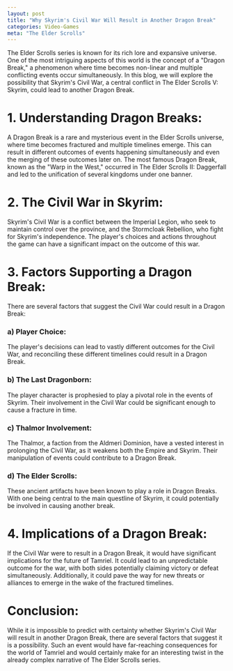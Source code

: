 ```yaml
---
layout: post
title: "Why Skyrim's Civil War Will Result in Another Dragon Break"
categories: Video-Games
meta: "The Elder Scrolls"
---
```


The Elder Scrolls series is known for its rich lore and expansive universe. One of the most intriguing aspects of this world is the concept of a "Dragon Break," a phenomenon where time becomes non-linear and multiple conflicting events occur simultaneously. In this blog, we will explore the possibility that Skyrim's Civil War, a central conflict in The Elder Scrolls V: Skyrim, could lead to another Dragon Break.

# 1. Understanding Dragon Breaks:

A Dragon Break is a rare and mysterious event in the Elder Scrolls universe, where time becomes fractured and multiple timelines emerge. This can result in different outcomes of events happening simultaneously and even the merging of these outcomes later on. The most famous Dragon Break, known as the "Warp in the West," occurred in The Elder Scrolls II: Daggerfall and led to the unification of several kingdoms under one banner.

# 2. The Civil War in Skyrim:

Skyrim's Civil War is a conflict between the Imperial Legion, who seek to maintain control over the province, and the Stormcloak Rebellion, who fight for Skyrim's independence. The player's choices and actions throughout the game can have a significant impact on the outcome of this war.

# 3. Factors Supporting a Dragon Break:

There are several factors that suggest the Civil War could result in a Dragon Break:

### a) Player Choice: 
The player's decisions can lead to vastly different outcomes for the Civil War, and reconciling these different timelines could result in a Dragon Break.

### b) The Last Dragonborn: 
The player character is prophesied to play a pivotal role in the events of Skyrim. Their involvement in the Civil War could be significant enough to cause a fracture in time.

### c) Thalmor Involvement: 
The Thalmor, a faction from the Aldmeri Dominion, have a vested interest in prolonging the Civil War, as it weakens both the Empire and Skyrim. Their manipulation of events could contribute to a Dragon Break.

### d) The Elder Scrolls: 
These ancient artifacts have been known to play a role in Dragon Breaks. With one being central to the main questline of Skyrim, it could potentially be involved in causing another break.

# 4. Implications of a Dragon Break:

If the Civil War were to result in a Dragon Break, it would have significant implications for the future of Tamriel. It could lead to an unpredictable outcome for the war, with both sides potentially claiming victory or defeat simultaneously. Additionally, it could pave the way for new threats or alliances to emerge in the wake of the fractured timelines.

# Conclusion:

While it is impossible to predict with certainty whether Skyrim's Civil War will result in another Dragon Break, there are several factors that suggest it is a possibility. Such an event would have far-reaching consequences for the world of Tamriel and would certainly make for an interesting twist in the already complex narrative of The Elder Scrolls series.